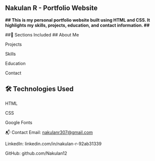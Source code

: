 ## Nakulan R - Portfolio Website ##
**## This is my personal portfolio website built using HTML and CSS. It highlights my skills, projects, education, and contact information. ##**

##🔗 Sections Included ##
About Me

Projects

Skills

Education

Contact

## 🛠 Technologies Used ##

HTML

CSS

Google Fonts

📬 Contact
Email: nakulanr307@gmail.com

LinkedIn: linkedin.com/in/nakulan-r-92ab31339

GitHub: github.com/Nakulan12

